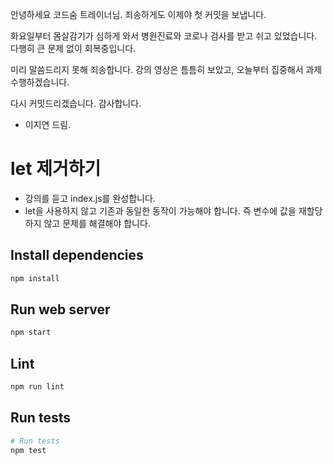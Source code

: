 안녕하세요 코드숨 트레이너님.
죄송하게도 이제야 첫 커밋을 보냅니다. 

화요일부터 몸살감기가 심하게 와서 병원진료와 코로나 검사를 받고 쉬고 있었습니다.
다행히 큰 문제 없이 회복중입니다. 

미리 말씀드리지 못해 죄송합니다. 
강의 영상은 틈틈히 보았고, 오늘부터 집중해서 과제 수행하겠습니다.

다시 커밋드리겠습니다. 감사합니다.

- 이지연 드림.



# let 제거하기

- 강의를 듣고 index.js를 완성합니다.
- let을 사용하지 않고 기존과 동일한 동작이 가능해야 합니다. 즉 변수에 값을 재할당 하지 않고 문제를 해결해야 합니다.

## Install dependencies

```bash
npm install
```

## Run web server

```bash
npm start
```

## Lint

```bash
npm run lint
```

## Run tests

```bash
# Run tests
npm test
```
